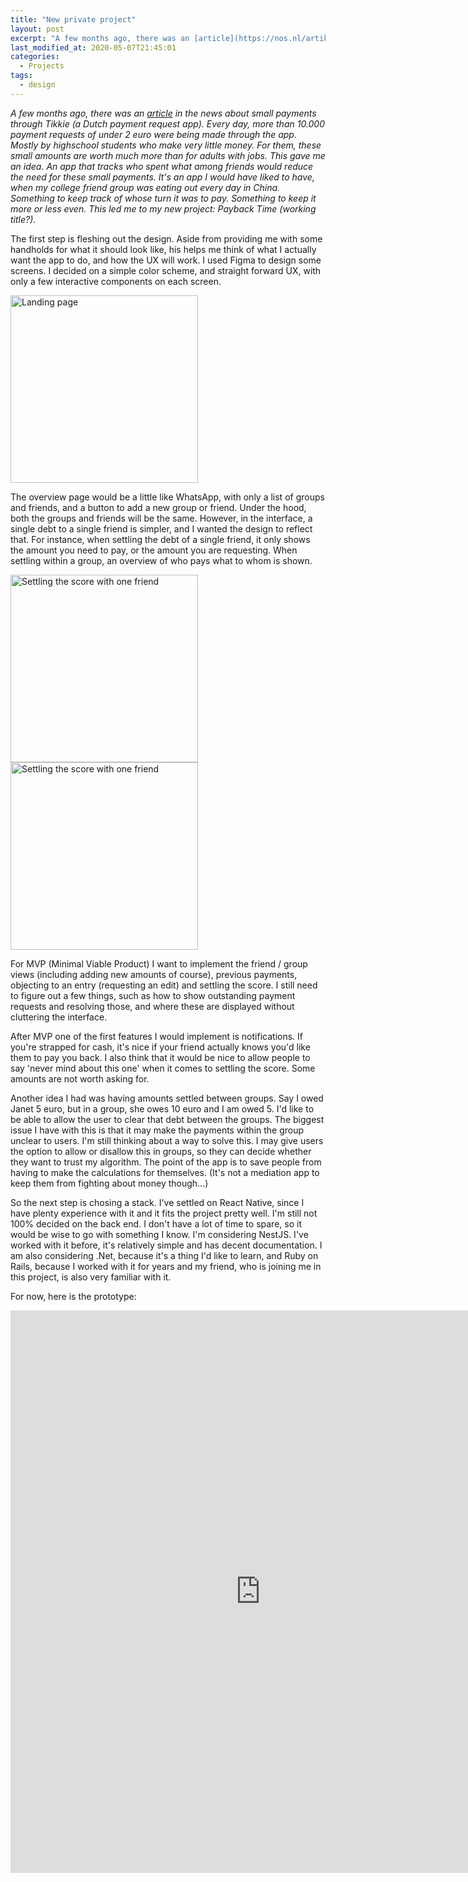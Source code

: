 ```yaml
---
title: "New private project"
layout: post
excerpt: "A few months ago, there was an [article](https://nos.nl/artikel/2321931-een-tikkie-voor-een-paar-duppies-meer-dan-tienduizend-per-dag.html) in the news about small payments through Tikkie (a Dutch payment request app). Every day, more than 10.000 payment requests of under 2 euro were being made through the app. Mostly by highschool students who make very little money. For them, these small amounts are worth much more than for adults with jobs. This gave me an idea. An app that tracks who spent what among friends would reduce the need for these small payments."
last_modified_at: 2020-05-07T21:45:01
categories:
  - Projects
tags:
  - design
---
```


_A few months ago, there was an [article](https://nos.nl/artikel/2321931-een-tikkie-voor-een-paar-duppies-meer-dan-tienduizend-per-dag.html) in the news about small payments through Tikkie (a Dutch payment request app). Every day, more than 10.000 payment requests of under 2 euro were being made through the app. Mostly by highschool students who make very little money. For them, these small amounts are worth much more than for adults with jobs. This gave me an idea. An app that tracks who spent what among friends would reduce the need for these small payments. It's an app I would have liked to have, when my college friend group was eating out every day in China. Something to keep track of whose turn it was to pay. Something to keep it more or less even. This led me to my new project: Payback Time (working title?)._

The first step is fleshing out the design. Aside from providing me with some handholds for what it should look like, his helps me think of what I actually want the app to do, and how the UX will work. I used Figma to design some screens. I decided on a simple color scheme, and straight forward UX, with only a few interactive components on each screen.

<img alt="Landing page" src="/assets/images/overview_toggled.png?raw=true" width="300px" />

The overview page would be a little like WhatsApp, with only a list of groups and friends, and a button to add a new group or friend. Under the hood, both the groups and friends will be the same. However, in the interface, a single debt to a single friend is simpler, and I wanted the design to reflect that. For instance, when settling the debt of a single friend, it only shows the amount you need to pay, or the amount you are requesting. When settling within a group, an overview of who pays what to whom is shown.

<img alt="Settling the score with one friend" src="/assets/images/settle_friend.png?raw=true" width="300px" style="display: inline" />
<img alt="Settling the score with one friend" src="/assets/images/settle_group.png?raw=true" width="300px" style="display: inline" />

For MVP (Minimal Viable Product) I want to implement the friend / group views (including adding new amounts of course), previous payments, objecting to an entry (requesting an edit) and settling the score. I still need to figure out a few things, such as how to show outstanding payment requests and resolving those, and where these are displayed without cluttering the interface.

After MVP one of the first features I would implement is notifications. If you're strapped for cash, it's nice if your friend actually knows you'd like them to pay you back. I also think that it would be nice to allow people to say 'never mind about this one' when it comes to settling the score. Some amounts are not worth asking for.

Another idea I had was having amounts settled between groups. Say I owed Janet 5 euro, but in a group, she owes 10 euro and I am owed 5. I'd like to be able to allow the user to clear that debt between the groups. The biggest issue I have with this is that it may make the payments within the group unclear to users. I'm still thinking about a way to solve this. I may give users the option to allow or disallow this in groups, so they can decide whether they want to trust my algorithm. The point of the app is to save people from having to make the calculations for themselves. (It's not a mediation app to keep them from fighting about money though...)

So the next step is chosing a stack. I've settled on React Native, since I have plenty experience with it and it fits the project pretty well. I'm still not 100% decided on the back end. I don't have a lot of time to spare, so it would be wise to go with something I know. I'm considering NestJS. I've worked with it before, it's relatively simple and has decent documentation. I am also considering .Net, because it's a thing I'd like to learn, and Ruby on Rails, because I worked with it for years and my friend, who is joining me in this project, is also very familiar with it.

For now, here is the prototype:

<iframe style="border: none;" width="800" height="900" src="https://www.figma.com/embed?embed_host=share&url=https%3A%2F%2Fwww.figma.com%2Fproto%2F2Et2lglG9SzJJ2Qe2AVhDe%2FPayback-time%3Fnode-id%3D1%253A2%26scaling%3Dscale-down" allowfullscreen></iframe>